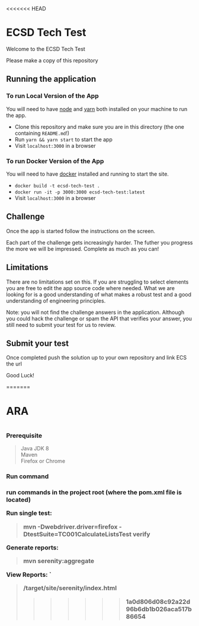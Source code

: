 <<<<<<< HEAD
# ECSD Tech Test
Welcome to the ECSD Tech Test 

Please make a copy of this repository

## Running the application

### To run Local Version of the App
You will need to have [node] and [yarn] both installed on your machine to run the app.

- Clone this repository and make sure you are in this directory (the one containing `README.md`!)
- Run `yarn && yarn start` to start the app
- Visit `localhost:3000` in a browser

### To run Docker Version of the App 

You will need to have [docker] installed and running to start the site.

- `docker build -t ecsd-tech-test .`
- `docker run -it -p 3000:3000 ecsd-tech-test:latest`
- Visit `localhost:3000` in a browser

## Challenge 
Once the app is started follow the instructions on the screen.

Each part of the challenge gets increasingly harder. The futher you progress the more we will be impressed.
Complete as much as you can!

## Limitations
There are no limitations set on this. If you are struggling to select elements you are free to edit the app source code where needed.
What we are looking for is a good understanding of what makes a robust test and a good understanding of engineering principles.

Note: you will not find the challenge answers in the application. Although you could hack the challenge or spam the API that verifies your answer, you still need to submit your test for us to review. 

## Submit your test
Once completed push the solution up to your own repository and link ECS the url 

Good Luck!

[docker]: https://www.docker.com/
[node]: https://nodejs.org/en/
[yarn]: https://yarnpkg.com/en/
=======
<h1> ARA <h1>

<h3> Prerequisite </h3>

> Java JDK 8 <br>
> Maven <br>
> Firefox or Chrome <br>
 
<h3> Run command <h3>

<a>run commands in the project root (where the pom.xml file is located) </a> 
<br>
	
 <b>Run single test: </b>
>mvn -Dwebdriver.driver=firefox -DtestSuite=TC001CalculateListsTest verify <br>
 
 <b>Generate reports:</b>
>mvn serenity:aggregate

 <b>View Reports: </b>`<br>
> /target/site/serenity/index.html
>>>>>>> 1a0d806d08c92a22d96b6db1b026aca517b86654
